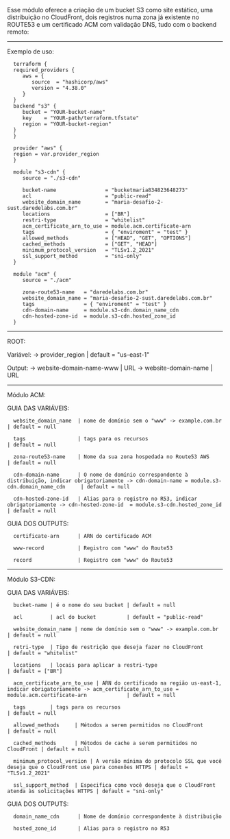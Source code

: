 

   Esse módulo oferece a criação de um bucket S3 como site estático, uma distribuição no CloudFront, dois registros numa zona já existente no ROUTE53 e um certificado ACM com validação DNS, tudo com o backend remoto:

   ---------------------------------------------------------------------------------------

Exemplo de uso:

      terraform {
      required_providers {
         aws = {
            source  = "hashicorp/aws"
            version = "4.38.0"
         }
      }
      backend "s3" {
         bucket = "YOUR-bucket-name"
         key    = "YOUR-path/terraform.tfstate"
         region = "YOUR-bucket-region"
      }
      }

      provider "aws" {
      region = var.provider_region
      }

      module "s3-cdn" {
         source = "./s3-cdn"

         bucket-name                = "bucketmaria834823648273"
         acl                        = "public-read"
         website_domain_name        = "maria-desafio-2-sust.daredelabs.com.br"
         locations                  = ["BR"]
         restri-type                = "whitelist"
         acm_certificate_arn_to_use = module.acm.certificate-arn
         tags                       = { "enviroment" = "test" }
         allowed_methods            = ["HEAD", "GET", "OPTIONS"]
         cached_methods             = ["GET", "HEAD"]
         minimum_protocol_version   = "TLSv1.2_2021"
         ssl_support_method         = "sni-only"
      }

      module "acm" {
         source = "./acm"

         zona-route53-name   = "daredelabs.com.br"
         website_domain_name = "maria-desafio-2-sust.daredelabs.com.br"
         tags                = { "enviroment" = "test" }
         cdn-domain-name     = module.s3-cdn.domain_name_cdn
         cdn-hosted-zone-id  = module.s3-cdn.hosted_zone_id
      }

   ---------------------------------------------------------------------------------------

ROOT:

   Variável: -> provider_region  | default = "us-east-1"
   
   Output:   -> website-domain-name-www | URL
             -> website-domain-name     | URL

   ---------------------------------------------------------------------------------------

Módulo ACM:

   GUIA DAS VARIÁVEIS:

      website_domain_name  | nome de domínio sem o "www" -> example.com.br | default = null

      tags                 | tags para os recursos                         | default = null

      zona-route53-name    | Nome da sua zona hospedada no Route53 AWS     | default = null

      cdn-domain-name      | O nome de domínio correspondente à distribuição, indicar obrigatoriamente -> cdn-domain-name = module.s3-cdn.domain_name_cdn     | default = null

      cdn-hosted-zone-id   | Alias para o registro no R53, indicar obrigatoriamente -> cdn-hosted-zone-id  = module.s3-cdn.hosted_zone_id     | default = null


   GUIA DOS OUTPUTS:

      certificate-arn      | ARN do certificado ACM 

      www-record           | Registro com "www" do Route53 

      record               | Registro com "www" do Route53 

   ---------------------------------------------------------------------------------------

Módulo S3-CDN:

   GUIA DAS VARIÁVEIS:

      bucket-name | é o nome do seu bucket | default = null

      acl         | acl do bucket          | default = "public-read"

      website_domain_name | nome de domínio sem o "www" -> example.com.br | default = null

      retri-type  | Tipo de restrição que deseja fazer no CloudFront      | default = "whitelist"

      locations   | locais para aplicar a restri-type                     | default = ["BR"]

      acm_certificate_arn_to_use | ARN do certificado na região us-east-1, indicar obrigatoriamente -> acm_certificate_arn_to_use = module.acm.certificate-arn             | default = null

      tags        | tags para os recursos                                 | default = null

      allowed_methods     | Métodos a serem permitidos no CloudFront      | default = null

      cached_methods      | Métodos de cache a serem permitidos no CloudFront | default = null

      minimum_protocol_version | A versão mínima do protocolo SSL que você deseja que o CloudFront use para conexões HTTPS | default = "TLSv1.2_2021"

      ssl_support_method  | Especifica como você deseja que o CloudFront atenda às solicitações HTTPS | default = "sni-only"

   GUIA DOS OUTPUTS:

      domain_name_cdn      | Nome de domínio correspondente à distribuição 

      hosted_zone_id       | Alias para o registro no R53 
